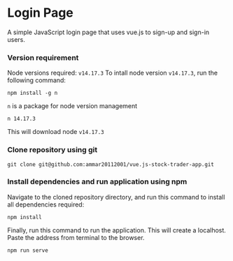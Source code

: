 # Login Page

A simple JavaScript login page that uses vue.js to sign-up and sign-in users.

### Version requirement
Node versions required: `v14.17.3`
To intall node version `v14.17.3`, run the following command:
```
npm install -g n
```
`n` is a package for node version management
```
n 14.17.3
```
This will download node `v14.17.3`

### Clone repository using git
```
git clone git@github.com:ammar20112001/vue.js-stock-trader-app.git
```

### Install dependencies and run application using npm
Navigate to the cloned repository directory, and run this command to install all dependencies required:
```
npm install
```
Finally, run this command to run the application. This will create a localhost. Paste the address from terminal to the browser.
```
npm run serve
```

